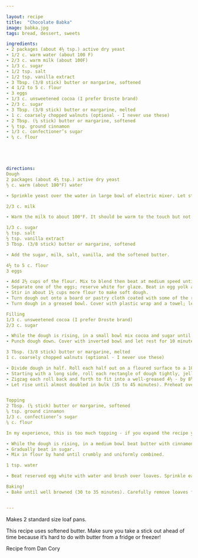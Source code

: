 ```yaml
---

layout: recipe
title:  "Chocolate Babka"
image: babka.jpg
tags: bread, dessert, sweets

ingredients:
- 2 packages (about 4½ tsp.) active dry yeast
- 1/2 c. warm water (about 100 F)
- 2/3 c. warm milk (about 100F)
- 1/3 c. sugar
- 1/2 tsp. salt
- 1/2 tsp. vanilla extract
- 3 Tbsp. (3/8 stick) butter or margarine, softened
- 4 1/2 to 5 c. flour
- 3 eggs
- 1/3 c. unsweetened cocoa (I prefer Droste brand)
- 2/3 c. sugar
- 3 Tbsp. (3/8 stick) butter or margarine, melted
- 1 c. coarsely chopped walnuts (optional - I never use these)
- 2 Tbsp. (¼ stick) butter or margarine, softened
- ¼ tsp. ground cinnamon
- 1/3 c. confectioner’s sugar
- ¼ c. flour





directions:
Dough
2 packages (about 4½ tsp.) active dry yeast
½ c. warm (about 100°F) water

- Sprinkle yeast over the water in large bowl of electric mixer. Let stand until yeast is soft (about 5 minutes).

2/3 c. milk

- Warm the milk to about 100°F. It should be warm to the touch but not so hot you can’t touch it.

1/3 c. sugar
½ tsp. salt
½ tsp. vanilla extract
3 Tbsp. (3/8 stick) butter or margarine, softened

- Add the sugar, milk, salt, vanilla, and the softened butter.

4½ to 5 c. flour
3 eggs

- Add 2½ cups of the flour. Mix to blend then beat at medium speed until smooth and elastic (about 5 minutes).
- Separate one of the eggs; reserve white for glaze. Beat in egg yolk and whole eggs, one at a time.
- Stir in about 1½ cups more flour to make soft dough.
- Turn dough out onto a board or pastry cloth coated with some of the remaining ½ to 1 cup flour. Knead until dough is smooth and satiny and small bubbles form just under surface (10 to 12 minutes), adding just enough flour to prevent dough from being sticky.
- Turn dough in a greased bowl. Cover with plastic wrap and a towel; let rise in a warm place until doubled in bulk (45 minutes to 1 hour).

Filling
1/3 c. unsweetened cocoa (I prefer Droste brand)
2/3 c. sugar

- While the dough is rising, in a small bowl mix cocoa and sugar until well combined and no lumps remain.
- Punch dough down. Cover with inverted bowl and let rest for 10 minutes.

3 Tbsp. (3/8 stick) butter or margarine, melted
1 c. coarsely chopped walnuts (optional - I never use these)

- Divide dough in half. Roll each half out on a floured surface to a 10- by 20-inch rectangle. Brush half of the melted butter over each rectangle of dough, leaving about a ½-inch margin on all edges. Sprinkle half of the cocoa / sugar mixture evenly over buttered surface of each rectangle. Sprinkle each rectangle with half of the nuts if you use them.
- Starting with a long side, roll each rectangle of dough tightly, jelly-roll fashion. Pinch edge to seal.
- Zigzag each roll back and forth to fit into a well-greased 4½ - by 8½-inch loaf pan. This recipe tends to stick. Do not stint on greasing the pan!
- Let rise until almost doubled in bulk (35 to 45 minutes). Preheat oven to 350°F.


Topping
2 Tbsp. (¼ stick) butter or margarine, softened
¼ tsp. ground cinnamon
1/3 c. confectioner’s sugar
¼ c. flour

In my experience, this is too much topping - if you expand the recipe you probably won’t want to expand this as much.

- While the dough is rising, in a medium bowl beat butter with cinnamon until fluffy.
- Gradually beat in sugar.
- Mix in flour by hand until crumbly and uniformly combined.

1 tsp. water

- Beat reserved egg white with water and brush over loaves. Sprinkle each loaf with half of the topping.

Baking!
- Bake until well browned (30 to 35 minutes). Carefully remove loaves from pans and let cool on wire racks.


---
```

Makes 2 standard size loaf pans.

This recipe uses softened butter. Make sure you take a stick out ahead of time because
it’s hard to do with butter from a fridge or freezer!

Recipe from Dan Cory
